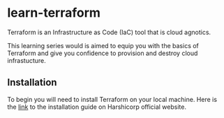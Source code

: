 # learn-terraform

Terraform is an Infrastructure as Code (IaC) tool that is cloud agnotics.

This learning series would is aimed to equip you with the basics of Terraform 
and give you confidence to provision and destroy cloud infrastucture.

## Installation
To begin you will need to install Terraform on your local machine.
Here is the [link](https://developer.hashicorp.com/terraform/install) to the installation guide on Harshicorp official website.
